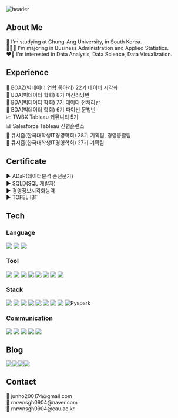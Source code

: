 ![header](https://capsule-render.vercel.app/api?type=waving&color=6994CDEE&height=300&section=header&text=kookguk&fontSize=90)

## About Me
🏫 I'm studying at Chung-Ang University, in South Korea.  
🧑🏻‍💻 I'm majoring in Business Administration and Applied Statistics.  
❤️‍🔥 I'm interested in Data Analysis, Data Science, Data Visualization.  

## Experience
🐘 BOAZ(빅데이터 연합 동아리) 22기 데이터 시각화  
🐻 BDA(빅데이터 학회) 8기 머신러닝반  
🐻 BDA(빅데이터 학회) 7기 데이터 전처리반  
🐻 BDA(빅데이터 학회) 6기 파이썬 문법반  
📈 TWBX Tableau 커뮤니티 5기    
📊 Salesforce Tableau 신병훈련소      
📱 큐시즘(한국대학생IT경영학회) 28기 기획팀, 경영총괄팀    
📱 큐시즘(한국대학생IT경영학회) 27기 기획팀

## Certificate
▶️ ADsP(데이터분석 준전문가)  
▶️ SQLD(SQL 개발자)  
▶️ 경영정보시각화능력  
▶️ TOFEL IBT

<style>
    a {
        text-decoration: none; /* 링크의 밑줄 제거 */
    }
    img {
        border: none; /* 이미지 테두리 제거 */
        vertical-align: middle; /* 이미지가 텍스트 줄 중간에 위치하도록 조정 */
    }
</style>

## Tech
<h3>Language</h3>
<a href="#">
    <img src="https://img.shields.io/badge/Python-3776AB?style=flat-square&logo=python&logoColor=white">
</a>  
<a href="#">
    <img src="https://img.shields.io/badge/SQL-4479A1?style=flat-square&logo=mysql&logoColor=white">
</a>
<a href="#">
    <img src="https://img.shields.io/badge/R-276DC3?style=flat-square&logo=r&logoColor=white">
</a>

<h3>Tool</h3>
<a href="#">
    <img src="https://img.shields.io/badge/Jupyter-F37626?style=flat-square&logo=jupyter&logoColor=white">
</a>
<a href="#">
    <img src="https://img.shields.io/badge/Visual_Studio_Code-0078D4?style=flat-square&logo=visual-studio-code&logoColor=white">
</a>
<a href="#">
    <img src="https://img.shields.io/badge/PyCharm-000000?style=flat-square&logo=pycharm&logoColor=white">
</a>
<a href="#">
    <img src="https://img.shields.io/badge/RStudio-75AADB?style=flat-square&logo=rstudio&logoColor=white">
</a>
<a href="#">
    <img src="https://img.shields.io/badge/MySQL-4479A1?style=flat-square&logo=mysql&logoColor=white">
</a>
<a href="#">
    <img src="https://img.shields.io/badge/DBeaver-372923?style=flat-square&logo=dbeaver&logoColor=white">
</a>
<a href="#">
    <img src="https://img.shields.io/badge/Tableau-E97627?style=flat-square&logo=Tableau&logoColor=white">
</a>
<a href="#">
    <img src="https://img.shields.io/badge/Redash-FF4C4C?style=flat-square&logo=redash&logoColor=white">
</a>

<h3>Stack</h3>
<a href="#">
    <img src="https://img.shields.io/badge/pandas-150458?style=flat-square&logo=pandas&logoColor=white">
</a>
<a href="#">
    <img src="https://img.shields.io/badge/numpy-013243?style=flat-square&logo=numpy&logoColor=white">
</a>
<a href="#">
    <img src="https://img.shields.io/badge/Matplotlib-FF5733?style=flat-square&logo=matplotlib&logoColor=white">
</a>
<a href="#">
    <img src="https://img.shields.io/badge/Seaborn-3776AB?style=flat-square&logo=seaborn&logoColor=white">
</a>
<a href="#">
    <img src="https://img.shields.io/badge/scikit--learn-F7931E?style=flat-square&logo=scikit-learn&logoColor=white">
</a>
<a href="#">
    <img src="https://img.shields.io/badge/TensorFlow-FF6F00?style=flat-square&logo=tensorflow&logoColor=white">
</a>
<a href="#">
    <img src="https://img.shields.io/badge/PyTorch-EE4C2C?style=flat-square&logo=pytorch&logoColor=white">
</a>
<a href="#">
    <img src="https://img.shields.io/badge/Keras-D00000?style=flat-square&logo=keras&logoColor=white">
</a>
<a href="https://pyspark.apache.org/" target="_blank">
    <img src="https://img.shields.io/badge/Pyspark-007D9C?style=flat-square&logo=apache-spark&logoColor=white" alt="Pyspark">
</a>

<h3>Communication</h3>
<a href="#">
    <img src="https://img.shields.io/badge/GitHub-181717?style=flat-square&logo=github&logoColor=white">
</a>
<a href="#">
    <img src="https://img.shields.io/badge/Slack-4A154B?style=flat-square&logo=slack&logoColor=white">
</a>
<a href="#">
    <img src="https://img.shields.io/badge/Notion-000000?style=flat-square&logo=notion&logoColor=white">
</a>
<a href="#">
    <img src="https://img.shields.io/badge/Jira-0052CC?style=flat-square&logo=jira&logoColor=white">
</a>
<a href="#">
    <img src="https://img.shields.io/badge/Figma-F24E1E?style=flat-square&logo=figma&logoColor=white">
</a>

## Blog
<div style="display:flex; flex-direction:row;">
    <a href="https://zzarimongddang.tistory.com/">
        <img src="https://img.shields.io/badge/Tistory-000000?style=flat-square&logo=Tistory&logoColor=white">
    </a>
    <a href="https://www.instagram.com/dataresting/">
        <img src="https://img.shields.io/badge/Instagram-E4405F?style=flat-square&logo=Instagram&logoColor=white"> 
    </a>
    <a href="https://blog.naver.com/PostList.naver?blogId=rnrwnsgh0904&widgetTypeCall=true&noTrackingCode=true&directAccess=true">
        <img src="https://img.shields.io/badge/Naver_Blog-03C75A?style=flat-square&logo=Naver&logoColor=white">
    </a>
    <a href="https://public.tableau.com/app/profile/.k00keyesm/vizzes">
        <img src="https://img.shields.io/badge/Tableau_Public-E97627?style=flat-square&logo=Tableau&logoColor=white">
    </a>
</div>

## Contact
📧 junho200174@gmail.com  
📧 rnrwnsgh0904@naver.com  
📧 rnrwnsgh0904@cau.ac.kr
